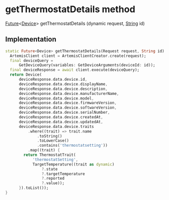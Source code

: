 


# getThermostatDetails method








[Future](https://api.dart.dev/stable/2.12.3/dart-async/Future-class.html)&lt;[Device](../../package-yonomi_sdk_dart_repository_devices_devices_repository/Device-class.md)> getThermostatDetails
(dynamic request, [String](https://api.dart.dev/stable/2.12.3/dart-core/String-class.html) id)








## Implementation

```dart
static Future<Device> getThermostatDetails(Request request, String id) async {
  ArtemisClient client = ArtemisClientCreator.create(request);
  final deviceQuery =
      GetDeviceQuery(variables: GetDeviceArguments(deviceId: id));
  final deviceResponse = await client.execute(deviceQuery);
  return Device(
      deviceResponse.data.device.id,
      deviceResponse.data.device.displayName,
      deviceResponse.data.device.description,
      deviceResponse.data.device.manufacturerName,
      deviceResponse.data.device.model,
      deviceResponse.data.device.firmwareVersion,
      deviceResponse.data.device.softwareVersion,
      deviceResponse.data.device.serialNumber,
      deviceResponse.data.device.createdAt,
      deviceResponse.data.device.updatedAt,
      deviceResponse.data.device.traits
          .where((trait) => trait.name
              .toString()
              .toLowerCase()
              .contains('thermostatsetting'))
          .map((trait) {
        return ThermostatTrait(
            'thermostatSetting',
            TargetTemperature((trait as dynamic)
                ?.state
                ?.targetTemperature
                ?.reported
                ?.value));
      }).toList());
}
```







